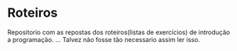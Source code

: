 # Roteiros

Repositorio com as repostas dos roteiros(listas de exercícios) de introdução a programação.
... Talvez não fosse tão necessario assim ler isso.
